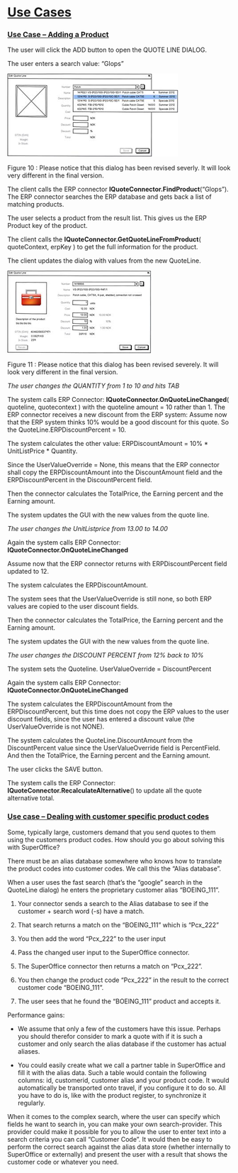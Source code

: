 <properties date="2016-05-10"
SortOrder="12"
/>

[Use Cases]()
=======================================

### [Use Case – Adding a Product]()

The user will click the ADD button to open the QUOTE LINE DIALOG.

The user enters a search value: “Glops”

<img src="Quote%20Connector%20interface_files/image040.jpg" id="Picture 9" width="385" height="187" />

Figure 10 : Please notice that this dialog has been revised severly. It will look very different in the final version.

The client calls the ERP connector **IQuoteConnector.FindProduct**(“Glops”).
The ERP connector searches the ERP database and gets back a list of matching products.

The user selects a product from the result list. This gives us the ERP Product key of the product.

The client calls the **IQuoteConnector.GetQuoteLineFromProduct**( quoteContext, erpKey ) to get the full information for the product.

The client updates the dialog with values from the new QuoteLine.

<img src="Quote%20Connector%20interface_files/image041.jpg" id="Picture 1" width="324" height="186" />

Figure 11 : Please notice that this dialog has been revised severely. It will look very different in the final version.

*The user changes the QUANTITY from 1 to 10 and hits TAB*

The system calls ERP Connector: **IQuoteConnector.OnQuoteLineChanged**( quoteline, quotecontext ) with the quoteline amount = 10 rather than 1.  The ERP connector receives a new discount from the ERP system: Assume now that the ERP system thinks 10% would be a good discount for this quote.
So the QuoteLine.ERPDiscountPercent = 10.

The system calculates the other value: ERPDiscountAmount = 10% \* UnitListPrice \* Quantity.

Since the UserValueOverride = None, this means that the ERP connector shall copy the ERPDiscountAmount into the DiscountAmount field and the ERPDiscountPercent in the DiscountPercent field.

Then the connector calculates the TotalPrice, the Earning percent and the Earning amount.

The system updates the GUI with the new values from the quote line.

*The user changes the UnitListprice from 13.00 to 14.00*

Again the system calls ERP Connector: **IQuoteConnector.OnQuoteLineChanged**

Assume now that the ERP connector returns with ERPDiscountPercent field updated to 12.

The system calculates the ERPDiscountAmount.

The system sees that the UserValueOverride is still none, so both ERP values are copied to the user discount fields.

Then the connector calculates the TotalPrice, the Earning percent and the Earning amount.

The system updates the GUI with the new values from the quote line.

*The user changes the DISCOUNT PERCENT from 12% back to 10%*

The system sets the Quoteline. UserValueOverride = DiscountPercent

Again the system calls ERP Connector: **IQuoteConnector.OnQuoteLineChanged**

The system calculates the ERPDiscountAmount from the ERPDiscountPercent, but this time does not copy the ERP values to the user discount fields, since the user has entered a discount value (the UserValueOverride is not NONE).

The system calculates the QuoteLine.DiscountAmount from the DiscountPercent value since the UserValueOverride field is PercentField. And then the TotalPrice, the Earning percent and the Earning amount.

The user clicks the SAVE button.

The system calls the ERP Connector: **IQuoteConnector.RecalculateAlternative**() to update all the quote alternative total.

### [Use case – Dealing with customer specific product codes]()

Some, typically large, customers demand that you send quotes to them using the customers product codes. How should you go about solving this with SuperOffice?

There must be an alias database somewhere who knows how to translate the product codes into customer codes. We call this the “Alias database”.

When a user uses the fast search (that’s the “google” search in the QuoteLine dialog) he enters the proprietary customer alias “BOEING\_111”.

1. Your connector sends a search to the Alias database to see if the customer + search word (-s) have a match.

2. That search returns a match on the “BOEING\_111” which is “Pcx\_222”

3. You then add the word “Pcx\_222” to the user input

4. Pass the changed user input to the SuperOffice connector.

5. The SuperOffice connector then returns a match on “Pcx\_222”.

6. You then change the product code “Pcx\_222” in the result to the correct customer code “BOEING\_111”.

7. The user sees that he found the “BOEING\_111” product and accepts it.

 

Performance gains:

* We assume that only a few of the customers have this issue. Perhaps you should therefor consider to mark a quote with if it is such a customer and only search the alias database if the customer has actual aliases.

* You could easily create what we call a partner table in SuperOffice and fill it with the alias data. Such a table would contain the following columns: id, customerid, customer alias and your product code. It would automatically be transported onto travel, if you configure it to do so. All you have to do is, like with the product register, to synchronize it regularly.

 

When it comes to the complex search, where the user can specify which fields he want to search in, you can make your own search-provider. This provider could make it possible for you to allow the user to enter text into a search criteria you can call “Customer Code”. It would then be easy to perform the correct search against the alias data store (whether internally to SuperOffice or externally) and present the user with a result that shows the customer code or whatever you need.

 

 
